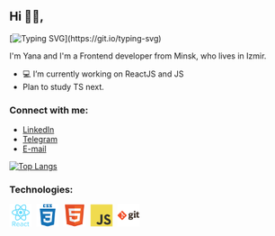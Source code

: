## Hi ✌🏽,
[![Typing SVG](https://readme-typing-svg.herokuapp.com?size=24&width=600&lines=Welcome+To+Yanakin's+Github+Profile./.)](https://git.io/typing-svg)

I'm Yana and I'm a Frontend developer from Minsk, who lives in Izmir.

- 💻 I’m currently working on ReactJS and JS
- Plan to study TS next.

### Connect with me:
- <a href="https://www.linkedin.com/in/yana-germatskaya-01822939/" target="blank">LinkedIn</a>
- <a href="https://t.me/yanakin394" target="blank">Telegram</a>
- <a href="yana.germatskaya@gmail.com" target="blank">E-mail</a>

[![Top Langs](https://github-readme-stats.vercel.app/api/top-langs/?username=yanakin394&layout=compact)](https://github.com/yanakin394/github-readme-stats)

### Technologies:
<div>
  <img src="https://github.com/devicons/devicon/blob/master/icons/react/react-original-wordmark.svg" title="React" alt="React" width="40" height="40"/>&nbsp;
  <img src="https://github.com/devicons/devicon/blob/master/icons/css3/css3-plain-wordmark.svg"  title="CSS3" alt="CSS" width="40" height="40"/>&nbsp;
  <img src="https://github.com/devicons/devicon/blob/master/icons/html5/html5-original.svg" title="HTML5" alt="HTML" width="40" height="40"/>&nbsp;
  <img src="https://github.com/devicons/devicon/blob/master/icons/javascript/javascript-original.svg" title="JavaScript" alt="JavaScript" width="40" height="40"/>&nbsp;
  <img src="https://github.com/devicons/devicon/blob/master/icons/git/git-original-wordmark.svg" title="Git" **alt="Git" width="40" height="40"/>
</div>
